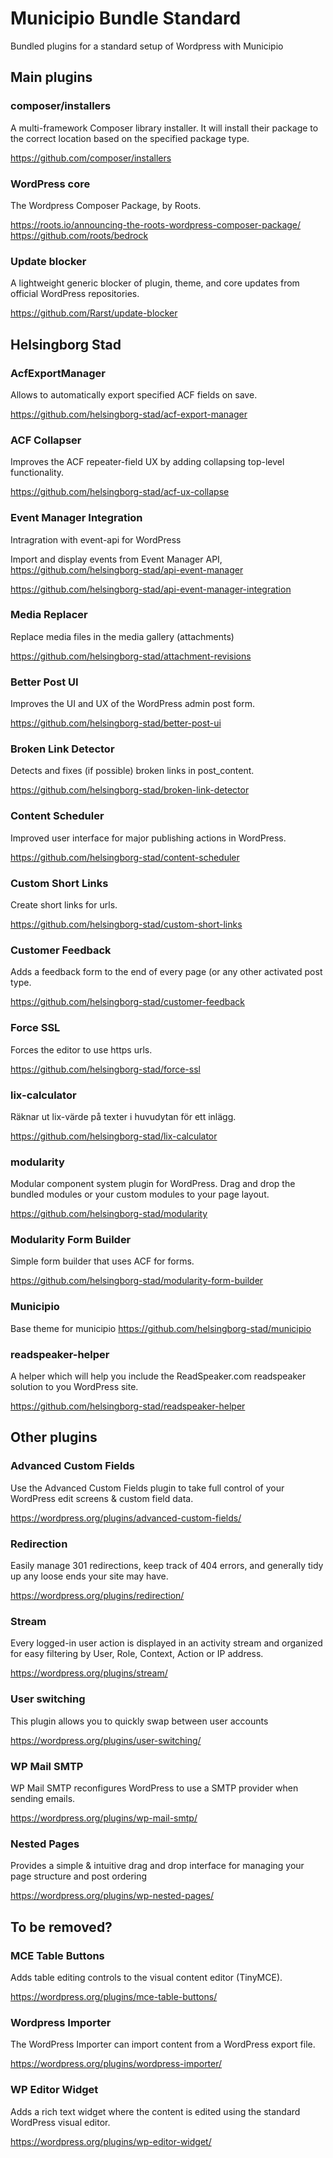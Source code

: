 # Municipio Bundle Standard

Bundled plugins for a standard setup of Wordpress with Municipio

## Main plugins

### composer/installers
A multi-framework Composer library installer.  It will install their package to the correct location based on the specified package type.

https://github.com/composer/installers

### WordPress core
The Wordpress Composer Package, by Roots.

https://roots.io/announcing-the-roots-wordpress-composer-package/
https://github.com/roots/bedrock

### Update blocker
A lightweight generic blocker of plugin, theme, and core updates from official WordPress repositories.

https://github.com/Rarst/update-blocker

## Helsingborg Stad

### AcfExportManager
Allows to automatically export specified ACF fields on save.

https://github.com/helsingborg-stad/acf-export-manager

### ACF Collapser
Improves the ACF repeater-field UX by adding collapsing top-level functionality.

https://github.com/helsingborg-stad/acf-ux-collapse

### Event Manager Integration
Intragration with event-api for WordPress

Import and display events from Event Manager API, https://github.com/helsingborg-stad/api-event-manager

https://github.com/helsingborg-stad/api-event-manager-integration

### Media Replacer
Replace media files in the media gallery (attachments)

https://github.com/helsingborg-stad/attachment-revisions

### Better Post UI
Improves the UI and UX of the WordPress admin post form.

https://github.com/helsingborg-stad/better-post-ui

### Broken Link Detector
Detects and fixes (if possible) broken links in post_content.

https://github.com/helsingborg-stad/broken-link-detector

### Content Scheduler
Improved user interface for major publishing actions in WordPress.

https://github.com/helsingborg-stad/content-scheduler

### Custom Short Links
Create short links for urls.

https://github.com/helsingborg-stad/custom-short-links

### Customer Feedback
Adds a feedback form to the end of every page (or any other activated post type.

https://github.com/helsingborg-stad/customer-feedback

### Force SSL
Forces the editor to use https urls.

https://github.com/helsingborg-stad/force-ssl

### lix-calculator
Räknar ut lix-värde på texter i huvudytan för ett inlägg.

https://github.com/helsingborg-stad/lix-calculator

### modularity
Modular component system plugin for WordPress. Drag and drop the bundled modules or your custom modules to your page layout.

https://github.com/helsingborg-stad/modularity

### Modularity Form Builder
Simple form builder that uses ACF for forms.

https://github.com/helsingborg-stad/modularity-form-builder

### Municipio
Base theme for municipio
https://github.com/helsingborg-stad/municipio

### readspeaker-helper
A helper which will help you include the ReadSpeaker.com readspeaker solution to you WordPress site.

https://github.com/helsingborg-stad/readspeaker-helper

## Other plugins

### Advanced Custom Fields
Use the Advanced Custom Fields plugin to take full control of your WordPress edit screens & custom field data.

https://wordpress.org/plugins/advanced-custom-fields/

### Redirection
Easily manage 301 redirections, keep track of 404 errors, and generally tidy up any loose ends your site may have.

https://wordpress.org/plugins/redirection/

### Stream
Every logged-in user action is displayed in an activity stream and organized for easy filtering by User, Role, Context, Action or IP address.

https://wordpress.org/plugins/stream/

### User switching
This plugin allows you to quickly swap between user accounts

https://wordpress.org/plugins/user-switching/

### WP Mail SMTP
WP Mail SMTP reconfigures WordPress to use a SMTP provider when sending emails.

https://wordpress.org/plugins/wp-mail-smtp/

### Nested Pages
Provides a simple & intuitive drag and drop interface for managing your page structure and post ordering

https://wordpress.org/plugins/wp-nested-pages/

## To be removed?

### MCE Table Buttons
Adds table editing controls to the visual content editor (TinyMCE).

https://wordpress.org/plugins/mce-table-buttons/

### Wordpress Importer
The WordPress Importer can import content from a WordPress export file.

https://wordpress.org/plugins/wordpress-importer/

### WP Editor Widget
Adds a rich text widget where the content is edited using the standard WordPress visual editor.

https://wordpress.org/plugins/wp-editor-widget/
